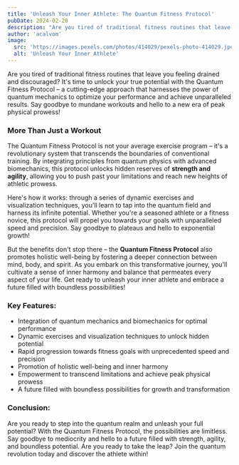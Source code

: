 ```yaml
---
title: 'Unleash Your Inner Athlete: The Quantum Fitness Protocol'
pubDate: 2024-02-20
description: "Are you tired of traditional fitness routines that leave you feeling drained and discouraged? It's time to unlock your true potential with the Quantum Fitness Protocol – a cutting-edge approach that harnesses the power of quantum mechanics to optimize your performance and achieve unparalleled results. Say goodbye to mundane workouts and hello to a new era of peak physical prowess!"
author: 'acalvom'
image:
  src: 'https://images.pexels.com/photos/414029/pexels-photo-414029.jpeg?auto=compress&cs=tinysrgb&w=1260&h=750&dpr=2'
  alt: 'Unleash Your Inner Athlete'
---
```


Are you tired of traditional fitness routines that leave you feeling drained and discouraged? It's time to unlock your true potential with the Quantum Fitness Protocol – a cutting-edge approach that harnesses the power of quantum mechanics to optimize your performance and achieve unparalleled results. Say goodbye to mundane workouts and hello to a new era of peak physical prowess!

###  More Than Just a Workout

The Quantum Fitness Protocol is not your average exercise program – it's a revolutionary system that transcends the boundaries of conventional training. By integrating principles from quantum physics with advanced biomechanics, this protocol unlocks hidden reserves of **strength and agility**, allowing you to push past your limitations and reach new heights of athletic prowess.

Here's how it works: through a series of dynamic exercises and visualization techniques, you'll learn to tap into the quantum field and harness its infinite potential. Whether you're a seasoned athlete or a fitness novice, this protocol will propel you towards your goals with unparalleled speed and precision. Say goodbye to plateaus and hello to exponential growth!

But the benefits don't stop there – the **Quantum Fitness Protocol** also promotes holistic well-being by fostering a deeper connection between mind, body, and spirit. As you embark on this transformative journey, you'll cultivate a sense of inner harmony and balance that permeates every aspect of your life. Get ready to unleash your inner athlete and embrace a future filled with boundless possibilities!

### Key Features:

- Integration of quantum mechanics and biomechanics for optimal performance
- Dynamic exercises and visualization techniques to unlock hidden potential
- Rapid progression towards fitness goals with unprecedented speed and precision
- Promotion of holistic well-being and inner harmony
- Empowerment to transcend limitations and achieve peak physical prowess
- A future filled with boundless possibilities for growth and transformation

### Conclusion:
Are you ready to step into the quantum realm and unleash your full potential? With the Quantum Fitness Protocol, the possibilities are limitless. Say goodbye to mediocrity and hello to a future filled with strength, agility, and boundless potential. Are you ready to take the leap? Join the quantum revolution today and discover the athlete within!